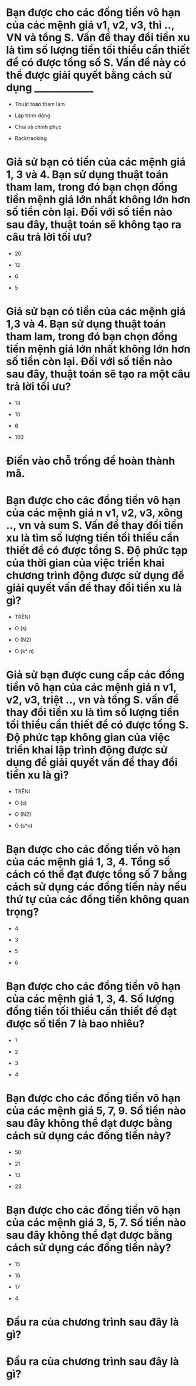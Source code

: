 # Bạn được cho các đồng tiền vô hạn của các mệnh giá v1, v2, v3, thì .., VN và tổng S. Vấn đề thay đổi tiền xu là tìm số lượng tiền tối thiểu cần thiết để có được tổng số S. Vấn đề này có thể được giải quyết bằng cách sử dụng ____________

- Thuật toán tham lam

* Lập trình động

- Chia và chinh phục

- Backtracking

# Giả sử bạn có tiền của các mệnh giá 1, 3 và 4. Bạn sử dụng thuật toán tham lam, trong đó bạn chọn đồng tiền mệnh giá lớn nhất không lớn hơn số tiền còn lại. Đối với số tiền nào sau đây, thuật toán sẽ không tạo ra câu trả lời tối ưu?

- 20

- 12

* 6

- 5

# Giả sử bạn có tiền của các mệnh giá 1,3 và 4. Bạn sử dụng thuật toán tham lam, trong đó bạn chọn đồng tiền mệnh giá lớn nhất không lớn hơn số tiền còn lại. Đối với số tiền nào sau đây, thuật toán sẽ tạo ra một câu trả lời tối ưu?

- 14

- 10

- 6

* 100

# Điền vào chỗ trống để hoàn thành mã.

# Bạn được cho các đồng tiền vô hạn của các mệnh giá n v1, v2, v3, xông .., vn và sum S. Vấn đề thay đổi tiền xu là tìm số lượng tiền tối thiểu cần thiết để có được tổng S. Độ phức tạp của thời gian của việc triển khai chương trình động được sử dụng để giải quyết vấn đề thay đổi tiền xu là gì?

- TRÊN)

- O (s)

- O (N2)

* O (s* n)

# Giả sử bạn được cung cấp các đồng tiền vô hạn của các mệnh giá n v1, v2, v3, triệt .., vn và tổng S. vấn đề thay đổi tiền xu là tìm số lượng tiền tối thiểu cần thiết để có được tổng S. Độ phức tạp không gian của việc triển khai lập trình động được sử dụng để giải quyết vấn đề thay đổi tiền xu là gì?

- TRÊN)

* O (s)

- O (N2)

- O (s*n)

# Bạn được cho các đồng tiền vô hạn của các mệnh giá 1, 3, 4. Tổng số cách có thể đạt được tổng số 7 bằng cách sử dụng các đồng tiền này nếu thứ tự của các đồng tiền không quan trọng?

- 4

- 3

* 5

- 6

# Bạn được cho các đồng tiền vô hạn của các mệnh giá 1, 3, 4. Số lượng đồng tiền tối thiểu cần thiết để đạt được số tiền 7 là bao nhiêu?

- 1

* 2

- 3

- 4

# Bạn được cho các đồng tiền vô hạn của các mệnh giá 5, 7, 9. Số tiền nào sau đây không thể đạt được bằng cách sử dụng các đồng tiền này?

- 50

- 21

* 13

- 23

# Bạn được cho các đồng tiền vô hạn của các mệnh giá 3, 5, 7. Số tiền nào sau đây không thể đạt được bằng cách sử dụng các đồng tiền này?

- 15

- 16

- 17

* 4

# Đầu ra của chương trình sau đây là gì?

# Đầu ra của chương trình sau đây là gì?